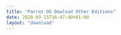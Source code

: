 ```yaml
---
title: "Parrot OS Dowload Other Editions"
date: 2020-03-15T16:47:40+01:00
layout: "download"
---
```


